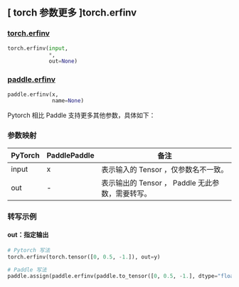 ## [ torch 参数更多 ]torch.erfinv
### [torch.erfinv](https://pytorch.org/docs/stable/generated/torch.erfinv.html?highlight=torch+erfinv#torch.erfinv)

```python
torch.erfinv(input,
             *,
             out=None)
```

### [paddle.erfinv](https://www.paddlepaddle.org.cn/documentation/docs/zh/api/paddle/erfinv_cn.html)

```python
paddle.erfinv(x,
              name=None)
```

Pytorch 相比 Paddle 支持更多其他参数，具体如下：
### 参数映射
| PyTorch       | PaddlePaddle | 备注                                                   |
| ------------- | ------------ | ------------------------------------------------------ |
|  input  |  x  | 表示输入的 Tensor ，仅参数名不一致。  |
|  out  | -  | 表示输出的 Tensor ， Paddle 无此参数，需要转写。    |

### 转写示例
#### out：指定输出
```python
# Pytorch 写法
torch.erfinv(torch.tensor([0, 0.5, -1.]), out=y)

# Paddle 写法
paddle.assign(paddle.erfinv(paddle.to_tensor([0, 0.5, -1.], dtype="float32")), y)
```
